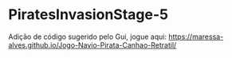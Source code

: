 # PiratesInvasionStage-5
Adição de código sugerido pelo Gui, jogue aqui: https://maressa-alves.github.io/Jogo-Navio-Pirata-Canhao-Retratil/
